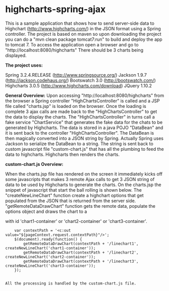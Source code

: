 highcharts-spring-ajax
======================

This is a sample application that shows how to send server-side data to Highchart (http://www.highcharts.com/) in the 
JSON format using a Spring controller. The project is based on maven so upon downloading the project you can do a 
"mvn clean package tomcat7:run" to build and deploy the app to tomcat 7. To access the application open a browser and 
go to "http://localhost:8080/highcharts" There should be 3 charts being displayed. 

<b>The project uses:</b>

Spring 3.2.4.RELEASE (http://www.springsource.org/)
Jackson 1.9.7 (http://jackson.codehaus.org/)
Bootswatch 3.0 (http://bootswatch.com/)</br>
Highcharts 3.0.5 (http://www.highcharts.com/download)
JQuery 1.10.2


<b>General Overview:</b>
Upon accessing "http://localhost:8080/highcharts" from the browser a Spring controller "HighChartsController" is called and a JSP file called "charts.jsp" is loaded on the browser. Once the loading is complete 3 ajax calls are made back to the "HighChartsController" to get the data to display the charts. The "HighChartsController" in turns call a fake
service "ChartService" that generates the fake data for the chats to be generated by Highcharts. The data is stored in 
a java POJO "DataBean" and it is sent back to the controller "HighChartsController". The DataBean is then magically 
converted into a JSON string by Spring. Actually Spring uses Jackson to serialize the DataBean to a string. The string 
is sent back to custom javascript file "custom-chart.js" that has all the plumbing to feed the data to highcharts. 
Highcharts then renders the charts.  

<b>custom-chart.js Overview:</b>

When the charts.jsp file has rendered on the screen it immediately kicks off some javascripts that makes 3 remote 
Ajax calls to get 3 JSON string of data to be used by Highcharts to generate the charts. On the charts.jsp the 
snippet of javascript that start the ball rolling is shown below. The "createNewLineChart" function create a 
highchart options that get populated from the JSON that is returned from the server side. "getRemoteDataDrawChart" 
function gets the remote data, populate the options object and draws the chart to a <div> with id 'chart1-container'
or 'chart2-container' or 'chart3-container'.

  
  
        var contextPath = '<c:out value="${pageContext.request.contextPath}"/>';
        $(document).ready(function() {
            getRemoteDataDrawChart(contextPath + '/linechart1', createNewLineChart('chart1-container'));
            getRemoteDataDrawChart(contextPath + '/linechart2', createNewLineChart('chart2-container'));
            getRemoteDataDrawChart(contextPath + '/linechart3', createNewLineChart('chart3-container'));
        });
   
    
    All the processing is handled by the custom-chart.js file.
  

